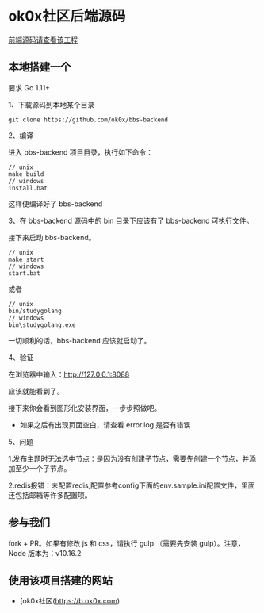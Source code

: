 # ok0x社区后端源码

[前端源码请查看该工程](https://github.com/OK0X/bbs-front "ok0x - 前端源码") 


## 本地搭建一个 

要求 Go 1.11+

1、下载源码到本地某个目录

```shell
git clone https://github.com/ok0x/bbs-backend
```

2、编译

进入 bbs-backend 项目目录，执行如下命令：

```shell
// unix
make build
// windows
install.bat
```

这样便编译好了 bbs-backend

3、在 bbs-backend 源码中的 bin 目录下应该有了 bbs-backend 可执行文件。

接下来启动 bbs-backend。

```shell
// unix
make start
// windows
start.bat
```

或者

```shell
// unix
bin/studygolang
// windows
bin\studygolang.exe
```

一切顺利的话，bbs-backend 应该就启动了。

4、验证

在浏览器中输入：http://127.0.0.1:8088

应该就能看到了。

接下来你会看到图形化安装界面，一步步照做吧。

* 如果之后有出现页面空白，请查看 error.log 是否有错误

5、问题

1.发布主题时无法选中节点：是因为没有创建子节点，需要先创建一个节点，并添加至少一个子节点。

2.redis报错：未配置redis,配置参考config下面的env.sample.ini配置文件，里面还包括邮箱等许多配置项。

## 参与我们

fork + PR。如果有修改 js 和 css，请执行 gulp （需要先安装 gulp）。注意，Node 版本为：v10.16.2

## 使用该项目搭建的网站

- [ok0x社区(https://b.ok0x.com)

